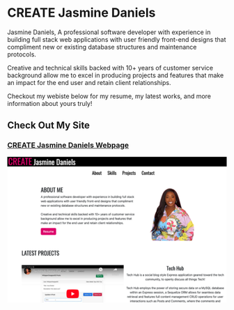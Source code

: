 # CREATE Jasmine Daniels

Jasmine Daniels, A professional software developer with experience in building full stack web applications with user friendly front-end designs that compliment new or existing database structures and maintenance protocols.

Creative and technical skills backed with 10+ years of customer service background allow me to excel in producing projects and features that make an impact for the end user and retain client relationships.

Checkout my webiste below for my resume, my latest works, and more information about yours truly!

## Check Out My Site
### [CREATE Jasmine Daniels Webpage](https://jasminedaniels.github.io/Portfolio-02/)


![CreateJD](./images/updatedPort.png)